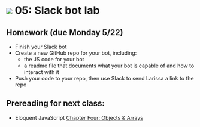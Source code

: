# ![](https://ga-dash.s3.amazonaws.com/production/assets/logo-9f88ae6c9c3871690e33280fcf557f33.png) 05: Slack bot lab

## Homework (due Monday 5/22)
* Finish your Slack bot
* Create a new GitHub repo for your bot, including:
   * the JS code for your bot
   * a readme file that documents what your bot is capable of and how to interact with it
* Push your code to your repo, then use Slack to send Larissa a link to the repo

## Prereading for next class:
* Eloquent JavaScript [Chapter Four: Objects & Arrays](http://eloquentjavascript.net/04_data.html)


